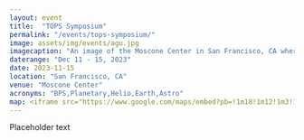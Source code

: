 ```yaml
---
layout: event
title:  "TOPS Symposium"
permalink: "/events/tops-symposium/"
image: assets/img/events/agu.jpg
imagecaption: "An image of the Moscone Center in San Francisco, CA where AGU will be held."
daterange: "Dec 11 - 15, 2023"
date: 2023-11-15
location: "San Francisco, CA"
venue: "Moscone Center"
acronyms: "BPS,Planetary,Helio,Earth,Astro"
map: <iframe src="https://www.google.com/maps/embed?pb=!1m18!1m12!1m3!1d25225.951246658202!2d-122.42128936671311!3d37.78432337198296!2m3!1f0!2f0!3f0!3m2!1i1024!2i768!4f13.1!3m3!1m2!1s0x8085807ded297e89%3A0xd9553880aa393c6c!2sMoscone%20Center!5e0!3m2!1sen!2sus!4v1701064512358!5m2!1sen!2sus" width="600" height="450" style="border:0;" allowfullscreen="" loading="lazy" referrerpolicy="no-referrer-when-downgrade"></iframe>
---
```


Placeholder text
